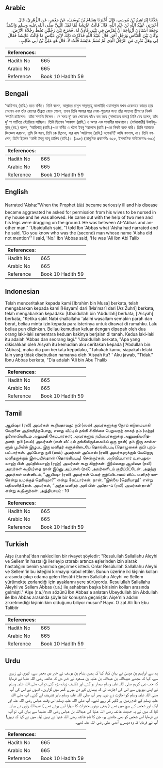 ## Arabic


<div dir="rtl" lang="ar" style={{fontSize:'larger',backgroundColor:'#f8f9fa',padding:20}}>
حَدَّثَنَا إِبْرَاهِيمُ بْنُ مُوسَى، قَالَ أَخْبَرَنَا هِشَامُ بْنُ يُوسُفَ، عَنْ مَعْمَرٍ، عَنِ الزُّهْرِيِّ، قَالَ أَخْبَرَنِي عُبَيْدُ اللَّهِ بْنُ عَبْدِ اللَّهِ، قَالَ قَالَتْ عَائِشَةُ لَمَّا ثَقُلَ النَّبِيُّ صلى الله عليه وسلم وَاشْتَدَّ وَجَعُهُ اسْتَأْذَنَ أَزْوَاجَهُ أَنْ يُمَرَّضَ فِي بَيْتِي فَأَذِنَّ لَهُ، فَخَرَجَ بَيْنَ رَجُلَيْنِ تَخُطُّ رِجْلاَهُ الأَرْضَ، وَكَانَ بَيْنَ الْعَبَّاسِ وَرَجُلٍ آخَرَ‏.‏ قَالَ عُبَيْدُ اللَّهِ فَذَكَرْتُ ذَلِكَ لاِبْنِ عَبَّاسٍ مَا قَالَتْ عَائِشَةُ فَقَالَ لِي وَهَلْ تَدْرِي مَنِ الرَّجُلُ الَّذِي لَمْ تُسَمِّ عَائِشَةُ قُلْتُ لاَ‏.‏ قَالَ هُوَ عَلِيُّ بْنُ أَبِي طَالِبٍ‏.‏
</div>
<div style={{backgroundColor:'#f8f9fa',padding:20, marginBottom: 10}}><table> <thead> <tr> <th>References:</th> <th></th> </tr> </thead> <tbody><tr><td>Hadith No</td><td>665</td></tr><tr><td>Arabic No</td><td>665</td></tr><tr><td>Reference</td><td>Book 10 Hadith 59</td></tr></tbody></table></div>

## Bengali


<div dir="ltr" lang="bn" style={{fontSize:'larger',backgroundColor:'#f8f9fa',padding:20}}>
‘আয়িশাহ্ (রাযি.) হতে বর্ণিত। তিনি বলেন, আল্লাহর রাসূল সাল্লাল্লাহু আলাইহি ওয়াসাল্লাম যখন একেবারে কাতর হয়ে গেলেন এবং তাঁর রোগের তীব্রতা বেড়ে গেলো, তখন তিনি আমার ঘরে সেবা-শুশ্রূষার জন্য তাঁর অন্যান্য স্ত্রীগণের নিকট সম্মতি চাইলেন। তাঁরা সম্মতি দিলেন। সে সময় দু’ জন লোকের কাঁধে ভর করে (সালাতের জন্য) তিনি বের হলেন, তাঁর দু’ পা মাটিতে হেঁচড়িয়ে যাচ্ছিল। তিনি ছিলেন ‘আব্বাস (রাযি.) ও অপর এক সাহাবীর মাঝখানে। (বর্ণনাকারী) উবাইদুল্লাহ্ (রহ.) বলেন, ‘আয়িশাহ্ (রাযি.)-এর বর্ণিত এ ঘটনা ইবনু ‘আব্বাস (রাযি.)-এর নিকট ব্যক্ত করি। তিনি আমাকে জিজ্ঞেস করলেন, তুমি কি জান, তিনি কে ছিলেন, যার নাম ‘আয়িশাহ্ (রাযি.) বলেননি? আমি বললাম, না। তিনি বললেন, তিনি ছিলেন ‘আলী ইবনু আবূ তালিব (রাযি.)। (১৯৮) (আধুনিক প্রকাশনীঃ ৬২৫, ইসলামিক ফাউন্ডেশনঃ ৬৩২)
</div>
<div style={{backgroundColor:'#f8f9fa',padding:20, marginBottom: 10}}><table> <thead> <tr> <th>References:</th> <th></th> </tr> </thead> <tbody><tr><td>Hadith No</td><td>665</td></tr><tr><td>Arabic No</td><td>665</td></tr><tr><td>Reference</td><td>Book 10 Hadith 59</td></tr></tbody></table></div>

## English


<div dir="ltr" lang="en" style={{fontSize:'larger',backgroundColor:'#f8f9fa',padding:20}}>
Narrated 'Aisha:"When the Prophet (ﷺ) became seriously ill and his disease became aggravated he asked for permission from his wives to be nursed in my house and he was allowed. He came out with the help of two men and his legs were dragging on the ground. He was between Al-'Abbas and another man." 'Ubaidullah said, "I told Ibn 'Abbas what 'Aisha had narrated and he said, 'Do you know who was the (second) man whose name 'Aisha did not mention'" I said, 'No.' Ibn 'Abbas said, 'He was 'Ali Ibn Abi Talib
</div>
<div style={{backgroundColor:'#f8f9fa',padding:20, marginBottom: 10}}><table> <thead> <tr> <th>References:</th> <th></th> </tr> </thead> <tbody><tr><td>Hadith No</td><td>665</td></tr><tr><td>Arabic No</td><td>665</td></tr><tr><td>Reference</td><td>Book 10 Hadith 59</td></tr></tbody></table></div>

## Indonesian


<div dir="ltr" lang="id" style={{fontSize:'larger',backgroundColor:'#f8f9fa',padding:20}}>
Telah menceritakan kepada kami [Ibrahim bin Musa] berkata, telah mengabarkan kepada kami [Hisyam] dari [Ma'mar] dari [Az Zuhri] berkata, telah mengabarkan kepadaku [Ubaidullah bin 'Abdullah] berkata, ['Aisyah] berkata, "Ketika sakit Nabi shallallahu 'alaihi wasallam semakin parah dan berat, beliau minta izin kepada para isterinya untuk dirawat di rumahku. Lalu beliau pun diizinkan. Beliau kemudian keluar dengan dipapah oleh dua orang laki-laki sementara keduan kakinya berjalan di tanah. Kedua laki-laki itu adalah 'Abbas dan seorang lagi." 'Ubaidullah berkata, "Apa yang dikisahkan oleh Aisyah itu kemudian aku ceritakan kepada ['Abdullah bin 'Abbas], maka dia pun berkata kepadaku, "Tahukah kamu, siapakah lelaki lain yang tidak disebutkan namanya oleh 'Aisyah itu? ' Aku jawab, "Tidak." Ibnu Abbas berkata, "Dia adalah 'Ali bin Abu Thalib
</div>
<div style={{backgroundColor:'#f8f9fa',padding:20, marginBottom: 10}}><table> <thead> <tr> <th>References:</th> <th></th> </tr> </thead> <tbody><tr><td>Hadith No</td><td>665</td></tr><tr><td>Arabic No</td><td>665</td></tr><tr><td>Reference</td><td>Book 10 Hadith 59</td></tr></tbody></table></div>

## Tamil


<div dir="ltr" lang="ta" style={{fontSize:'larger',backgroundColor:'#f8f9fa',padding:20}}>
ஆயிஷா (ரலி) அவர்கள் கூறியதாவது: நபி (ஸல்) அவர்களுக்கு நோய் கடுமையாகி வேதனை அதிகரித்தபோது, எனது வீட்டில் தங்கி சிகிச்சை பெறுவதற் காகத் தம் (மற்ற) துணைவியரிடம் அனுமதி கேட்டார்கள்; அவர்களும் நபியவர்களுக்கு அனுமதியளித்தனர். நபி (ஸல்) அவர்கள் (என் வீட்டில் தங்கியிருக்கையில் ஒரு நாள்) தம் இரு கால்களும் பூமியில் இழுபட இரு மனிதர் களுக்கிடையே தொங்கியபடி (தொழுகைக் குப்) புறப்பட்டார்கள். அப்போது நபி (ஸல்) அவர்கள் அப்பாஸ் (ரலி) அவர்களுக்கும் வேறொரு மனிதருக்கும் இடையில்தான் (தொங்கியபடி) சென்றார்கள். அறிவிப்பாளர் உபைதுல்லாஹ் பின் அப்தில்லாஹ் (ரஹ்) அவர்கள் கூறு கிறார்கள்: இ(வ்வாறு ஆயிஷா (ரலி) அவர்கள் கூறிய)தை நான் இப்னு அப்பாஸ் (ரலி) அவர்களிடம் குறிப்பிட்டேன். அதற்கு அவர்கள் என்னிடம், “ஆயிஷா (ரலி) அவர்கள் பெயர் குறிப்பிடாமல் விட்ட மனிதர் யாரென்று உமக்குத் தெரியுமா?” என்று கேட்டார்கள். நான், “இல்லை (தெரியாது)” என்று பதிலளித்தேன். அவர்கள், “அந்த மனிதர் அலீ பின் அபீதா-ப் (ரலி) அவர்கள்தான்” என்று கூறினார்கள். அத்தியாயம் : 10
</div>
<div style={{backgroundColor:'#f8f9fa',padding:20, marginBottom: 10}}><table> <thead> <tr> <th>References:</th> <th></th> </tr> </thead> <tbody><tr><td>Hadith No</td><td>665</td></tr><tr><td>Arabic No</td><td>665</td></tr><tr><td>Reference</td><td>Book 10 Hadith 59</td></tr></tbody></table></div>

## Turkish


<div dir="ltr" lang="tr" style={{fontSize:'larger',backgroundColor:'#f8f9fa',padding:20}}>
Aişe (r.anha)'dan nakledilen bir rivayet şöyledir: "Resulullah Sallallahu Aleyhi ve Sellem'in hastalığı ilerleyip ıztırabı artınca eşlerinden izin alarak hastalığını benim yanımda geçirmek istedi. Onlar Resûlullah Sallallahu Aleyhi ve Sellem'in bu isteğini kırmayıp kabul ettiler. Bunun üzerine iki kişinin kolları arasında çıkıp odama gelen Resûl-i Ekrem Sallallahu Aleyhi ve Sellem yürümekte zorlandığı için ayaklarını yere sürüyordu. Resulullah Sallallahu Aleyhi ve Sellem Abbas (r.a.) ile ashabtan başka birisinin kolları arasında gelmişti." Aişe (r.a.)'nın sözünü İbn Abbas'a anlatan Ubeydullah bin Abdullah ile Ibn Abbas arasında şöyle bir konuşma geçmiştir: Aişe'nin addını zikretmediği kişinin kim olduğunu biliyor musun? Hayır. O zat Ali İbn Ebu Talibtir
</div>
<div style={{backgroundColor:'#f8f9fa',padding:20, marginBottom: 10}}><table> <thead> <tr> <th>References:</th> <th></th> </tr> </thead> <tbody><tr><td>Hadith No</td><td>665</td></tr><tr><td>Arabic No</td><td>665</td></tr><tr><td>Reference</td><td>Book 10 Hadith 59</td></tr></tbody></table></div>

## Urdu


<div dir="rtl" lang="ur" style={{fontSize:'larger',backgroundColor:'#f8f9fa',padding:20}}>
ہم سے ابراہیم بن موسیٰ نے بیان کیا، کہا کہ ہمیں ہشام بن یوسف نے خبر دی معمر سے، انہوں نے زہری سے، کہا کہ مجھے عبیداللہ بن عبداللہ بن عتبہ بن مسعود نے خبر دی کہ عائشہ رضی اللہ عنہا نے فرمایا کہ جب نبی کریم صلی اللہ علیہ وسلم بیمار ہو گئے اور تکلیف زیادہ بڑھ گئی تو آپ صلی اللہ علیہ وسلم نے اپنی بیویوں سے اس کی اجازت لی کہ بیماری کے دن میرے گھر میں گزاریں۔ انہوں نے اس کی آپ صلی اللہ علیہ وسلم کو اجازت دے دی۔ پھر آپ صلی اللہ علیہ وسلم باہر تشریف لے گئے۔ آپ صلی اللہ علیہ وسلم کے قدم زمین پر لکیر کر رہے تھے۔ آپ صلی اللہ علیہ وسلم اس وقت عباس رضی اللہ عنہ اور ایک اور شخص کے بیچ میں تھے ( یعنی دونوں حضرات کا سہارا لیے ہوئے تھے ) عبیداللہ راوی نے بیان کیا کہ میں نے یہ حدیث عائشہ رضی اللہ عنہا کی عبداللہ بن عباس رضی اللہ عنہما سے بیان کی، تو آپ نے فرمایا اس شخص کو بھی جانتے ہو، جن کا نام عائشہ رضی اللہ عنہا نے نہیں لیا۔ میں نے کہا کہ نہیں! آپ نے فرمایا کہ وہ دوسرے آدمی علی رضی اللہ عنہ تھے۔
</div>
<div style={{backgroundColor:'#f8f9fa',padding:20, marginBottom: 10}}><table> <thead> <tr> <th>References:</th> <th></th> </tr> </thead> <tbody><tr><td>Hadith No</td><td>665</td></tr><tr><td>Arabic No</td><td>665</td></tr><tr><td>Reference</td><td>Book 10 Hadith 59</td></tr></tbody></table></div>